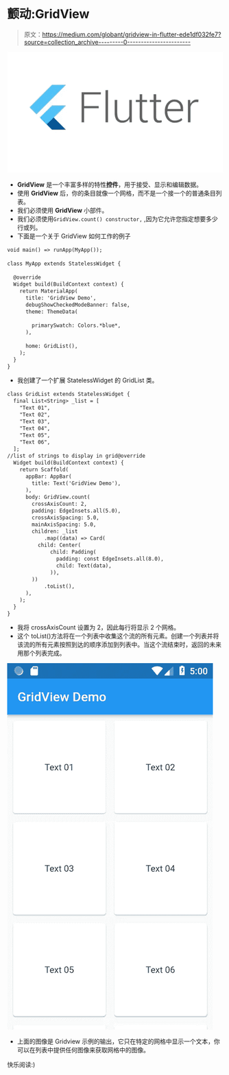 # 颤动:GridView

> 原文：<https://medium.com/globant/gridview-in-flutter-ede1df032fe7?source=collection_archive---------0----------------------->

![](img/592577e5c137c720e370d70c55413dff.png)

*   **GridView** 是一个丰富多样的特性**控件**，用于接受、显示和编辑数据。
*   使用 **GridView** 后，你的条目就像一个网格，而不是一个接一个的普通条目列表。
*   我们必须使用 **GridView** 小部件。
*   我们必须使用`GridView.count() constructor,` ,因为它允许您指定想要多少行或列。
*   下面是一个关于 GridView 如何工作的例子

```
void main() => runApp(MyApp());

class MyApp extends StatelessWidget {

  @override
  Widget build(BuildContext context) {
    return MaterialApp(
      title: 'GridView Demo',
      debugShowCheckedModeBanner: false,
      theme: ThemeData(

        primarySwatch: Colors.*blue*,
      ),

      home: GridList(),
    );
  }
}
```

*   我创建了一个扩展 StatelessWidget 的 GridList 类。

```
class GridList extends StatelessWidget {
  final List<String> _list = [
    "Text 01",
    "Text 02",
    "Text 03",
    "Text 04",
    "Text 05",
    "Text 06",
  ];
//list of strings to display in grid@override
  Widget build(BuildContext context) {
    return Scaffold(
      appBar: AppBar(
        title: Text('GridView Demo'),
      ),
      body: GridView.count(
        crossAxisCount: 2,
        padding: EdgeInsets.all(5.0),
        crossAxisSpacing: 5.0,
        mainAxisSpacing: 5.0,
        children: _list
            .map((data) => Card(
          child: Center(
              child: Padding(
                padding: const EdgeInsets.all(8.0),
                child: Text(data),
              )),
        ))
            .toList(),
      ),
    );
  }
}
```

*   我将 crossAxisCount 设置为 2，因此每行将显示 2 个网格。
*   这个 toList()方法将在一个列表中收集这个流的所有元素。创建一个列表<t>并将该流的所有元素按照到达的顺序添加到列表中。当这个流结束时，返回的未来用那个列表完成。</t>

![](img/22c07e2a58827d00e3ab656c9b6f5077.png)

*   上面的图像是 Gridview 示例的输出，它只在特定的网格中显示一个文本，你可以在列表中提供任何图像来获取网格中的图像。

快乐阅读:)